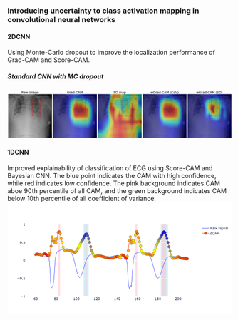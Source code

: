 ### Introducing uncertainty to class activation mapping in convolutional neural networks
#### 2DCNN
Using Monte-Carlo dropout to improve the localization performance of Grad-CAM and Score-CAM.

##### Standard CNN with MC dropout
![Example CAM image (chest-xray image)](images/example_cxp.png)

#### 1DCNN
Improved explainability of classification of ECG using Score-CAM and Bayesian CNN.
The blue point indicates the CAM with high confidence, while red indicates low confidence. The pink background indicates CAM aboe 90th percentile of all CAM, and the green background indicates CAM below 10th percentile of all coefficient of variance.
![Example CAM image (ECG)](images/example_ecg.png)